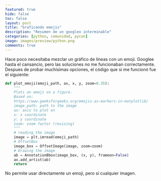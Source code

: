 ```yaml
---
featured: true
hide: false
toc: false
layout: post
title: "Graficando emojis"
description: "Resumen de un googleo interminable"
categories: [python, comunidad, pycon]
image: images/preview/python.png
comments: true
---
```


Hace poco necesitaba mezclar un gráfico de líneas con un emoji. Googlee hasta el cansancio, 
pero las soluciones no me funcionaban correctamente. Despues de probar muchísimas opciones, 
el código que si me funcionó fue el siguiente:

```python
def plot_emoji(emoji_path, ax, x, y, zoom=0.35):
    """
    Plots an emoji on a figure.
    Based on:
    https://www.geeksforgeeks.org/emojis-as-markers-in-matplotlib/
    image_path: path to the image
    ax: axis to plot on
    x: x coordinate
    y: y coordinate
    zoom: zoom factor (resizing)
    """
    # reading the image
    image = plt.imread(emoji_path)
    # OffsetBox
    image_box = OffsetImage(image, zoom=zoom)
    # Drawing the image
    ab = AnnotationBbox(image_box, (x, y), frameon=False)
    ax.add_artist(ab)
    return
```

No permite usar directamente un emoji, pero sí cualquier imagen.
